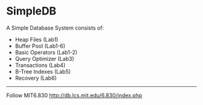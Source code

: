 SimpleDB
===========
A Simple Database System consists of:
- Heap Files (Lab1)
- Buffer Pool (Lab1-6)
- Basic Operators (Lab1-2)
- Query Optimizer (Lab3)
- Transactions (Lab4)
- B-Tree Indexes (Lab5)
- Recovery (Lab6)

--------------------
Follow MIT6.830 http://db.lcs.mit.edu/6.830/index.php
